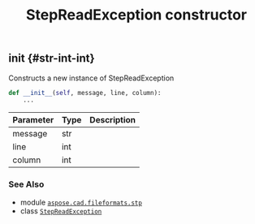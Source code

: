 ﻿---
title: StepReadException constructor
second_title: Aspose.CAD for Python via .NET API References
description: 
type: docs
weight: 10
url: /aspose.cad.fileformats.stp/stepreadexception/__init__/
is_root: false
---

## __init__ {#str-int-int}

Constructs a new instance of StepReadException



```python
def __init__(self, message, line, column):
    ...
```


| Parameter | Type | Description |
| :- | :- | :- |
| message | str |  |
| line | int |  |
| column | int |  |



### See Also
* module [`aspose.cad.fileformats.stp`](../../)
* class [`StepReadException`](/cad/python-net/aspose.cad.fileformats.stp/stepreadexception)
